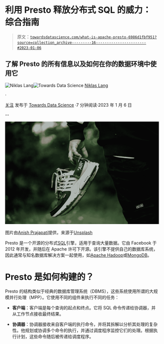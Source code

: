 # 利用 Presto 释放分布式 SQL 的威力：综合指南

> 原文：[`towardsdatascience.com/what-is-apache-presto-6986d1fbf951?source=collection_archive---------16-----------------------#2023-01-06`](https://towardsdatascience.com/what-is-apache-presto-6986d1fbf951?source=collection_archive---------16-----------------------#2023-01-06)

## 了解 Presto 的所有信息以及如何在你的数据环境中使用它

[](https://medium.com/@niklas_lang?source=post_page-----6986d1fbf951--------------------------------)![Niklas Lang](https://medium.com/@niklas_lang?source=post_page-----6986d1fbf951--------------------------------)[](https://towardsdatascience.com/?source=post_page-----6986d1fbf951--------------------------------)![Towards Data Science](https://towardsdatascience.com/?source=post_page-----6986d1fbf951--------------------------------) [Niklas Lang](https://medium.com/@niklas_lang?source=post_page-----6986d1fbf951--------------------------------)

·

[关注](https://medium.com/m/signin?actionUrl=https%3A%2F%2Fmedium.com%2F_%2Fsubscribe%2Fuser%2F3631074637a9&operation=register&redirect=https%3A%2F%2Ftowardsdatascience.com%2Fwhat-is-apache-presto-6986d1fbf951&user=Niklas+Lang&userId=3631074637a9&source=post_page-3631074637a9----6986d1fbf951---------------------post_header-----------) 发布于 [Towards Data Science](https://towardsdatascience.com/?source=post_page-----6986d1fbf951--------------------------------) ·7 分钟阅读·2023 年 1 月 6 日[](https://medium.com/m/signin?actionUrl=https%3A%2F%2Fmedium.com%2F_%2Fvote%2Ftowards-data-science%2F6986d1fbf951&operation=register&redirect=https%3A%2F%2Ftowardsdatascience.com%2Fwhat-is-apache-presto-6986d1fbf951&user=Niklas+Lang&userId=3631074637a9&source=-----6986d1fbf951---------------------clap_footer-----------)

--

[](https://medium.com/m/signin?actionUrl=https%3A%2F%2Fmedium.com%2F_%2Fbookmark%2Fp%2F6986d1fbf951&operation=register&redirect=https%3A%2F%2Ftowardsdatascience.com%2Fwhat-is-apache-presto-6986d1fbf951&source=-----6986d1fbf951---------------------bookmark_footer-----------)![](img/f78de98edb175d35cfbb55e329a4c257.png)

图片由[Anish Prajapati](https://unsplash.com/@anesprajapati?utm_source=medium&utm_medium=referral)提供，来源于[Unsplash](https://unsplash.com/?utm_source=medium&utm_medium=referral)

Presto 是一个开源的分布式[SQL](https://databasecamp.de/daten/sql)引擎，适用于查询大量数据。它由 Facebook 于 2012 年开发，并随后在 Apache 许可下开源。该引擎不提供自己的数据库系统，因此通常与知名数据库解决方案一起使用，如[Apache Hadoop](https://databasecamp.de/daten/hadoop-erklaert)或[MongoDB](https://databasecamp.de/daten/mongodb)。

# Presto 是如何构建的？

Presto 的结构类似于经典的数据库管理系统（DBMS），这些系统使用所谓的大规模并行处理（MPP）。它使用不同的组件来执行不同的任务：

+   **客户端**：客户端是每个查询的起点和终点。它将 SQL 命令传递给协调器，并从工作节点接收最终结果。

+   **协调器**：协调器接收来自客户端的执行命令，并将其拆解以分析其处理的复杂性。他规划或协调多个命令的执行，并通过调度程序监控它们的处理。根据执行计划，这些命令随后被传递给调度程序。
